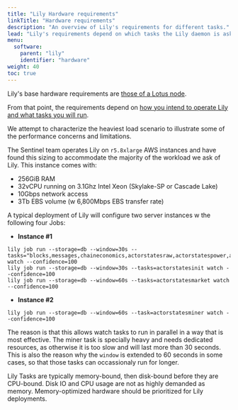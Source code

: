 ```yaml
---
title: "Lily Hardware requirements"
linkTitle: "Hardware requirements"
description: "An overview of Lily's requirements for different tasks."
lead: "Lily's requirements depend on which tasks the Lily daemon is asked to run."
menu:
  software:
    parent: "lily"
    identifier: "hardware"
weight: 40
toc: true
---
```



Lily's base hardware requirements are
[those of a Lotus node](https://docs.filecoin.io/get-started/lotus/installation/#minimal-requirements).

From that point, the requirements depend on
[how you intend to operate Lily and what tasks you will run](operation.md).

We attempt to characterize the heaviest load scenario to illustrate some of
the performance concerns and limitations.

The Sentinel team operates Lily on `r5.8xlarge` AWS instances and have found
this sizing to accommodate the majority of the workload we ask of Lily. This
instance comes with:

- 256GiB RAM
- 32vCPU running on 3.1Ghz Intel Xeon (Skylake-SP or Cascade Lake)
- 10Gbps network access
- 3Tb EBS volume (w 6,800Mbps EBS transfer rate)

A typical deployment of Lily will configure two server instances w the
following four Jobs:

  * **Instance #1**

```
lily job run --storage=db --window=30s --tasks="blocks,messages,chaineconomics,actorstatesraw,actorstatespower,actorstatesreward,actorstatesmultisig,msapprovals" watch --confidence=100
lily job run --storage=db --window=30s --tasks=actorstatesinit watch --confidence=100
lily job run --storage=db --window=60s --tasks=actorstatesmarket watch --confidence=100
```

  * **Instance #2**

```
lily job run --storage=db --window=60s --task=actorstatesminer watch --confidence=100
```

The reason is that this allows watch tasks to run in parallel in a way that is
most effective. The miner task is specially heavy and needs dedicated
resources, as otherwise it is too slow and will last more than 30
seconds. This is also the reason why the `window` is extended to 60 seconds in
some cases, so that those tasks can occassionaly run for longer.

Lily Tasks are typically memory-bound, then disk-bound before they are
CPU-bound. Disk IO and CPU usage are not as highly demanded as
memory. Memory-optimized hardware should be prioritized for Lily deployments.
